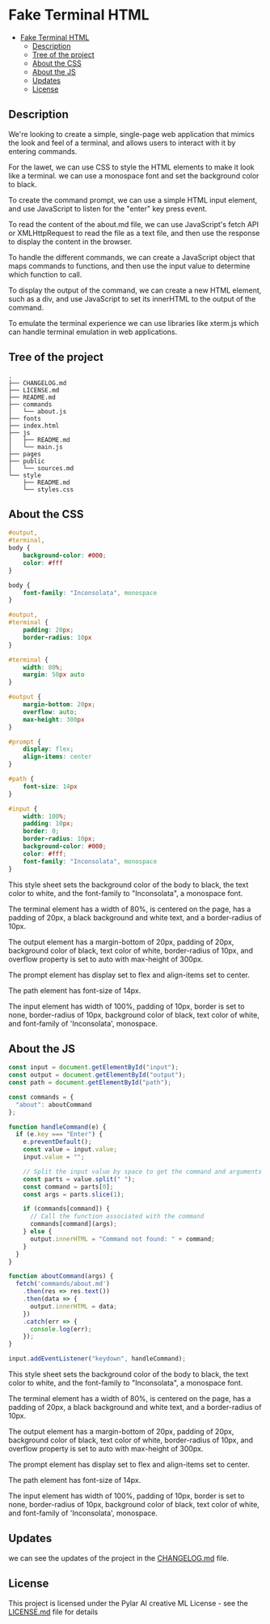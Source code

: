 # Fake Terminal HTML

- [Fake Terminal HTML](#fake-terminal-html)
  - [Description](#description)
  - [Tree of the project](#tree-of-the-project)
  - [About the CSS](#about-the-css)
  - [About the JS](#about-the-js)
  - [Updates](#updates)
  - [License](#license)


## Description

We're looking to create a simple, single-page web application that mimics the look and feel of a terminal, and allows users to interact with it by entering commands.

For the lawet, we can use CSS to style the HTML elements to make it look like a terminal. we can use a monospace font and set the background color to black.

To create the command prompt, we can use a simple HTML input element, and use JavaScript to listen for the "enter" key press event.

To read the content of the about.md file, we can use JavaScript's fetch API or XMLHttpRequest to read the file as a text file, and then use the response to display the content in the browser.

To handle the different commands, we can create a JavaScript object that maps commands to functions, and then use the input value to determine which function to call.

To display the output of the command, we can create a new HTML element, such as a div, and use JavaScript to set its innerHTML to the output of the command.

To emulate the terminal experience we can use libraries like xterm.js which can handle terminal emulation in web applications.


## Tree of the project

```
.
├── CHANGELOG.md
├── LICENSE.md
├── README.md
├── commands
│   └── about.js
├── fonts
├── index.html
├── js
│   ├── README.md
│   └── main.js
├── pages
├── public
│   └── sources.md
└── style
    ├── README.md
    └── styles.css
```


## About the CSS

```css
#output,
#terminal,
body {
    background-color: #000;
    color: #fff
}

body {
    font-family: "Inconsolata", monospace
}

#output,
#terminal {
    padding: 20px;
    border-radius: 10px
}

#terminal {
    width: 80%;
    margin: 50px auto
}

#output {
    margin-bottom: 20px;
    overflow: auto;
    max-height: 300px
}

#prompt {
    display: flex;
    align-items: center
}

#path {
    font-size: 14px
}

#input {
    width: 100%;
    padding: 10px;
    border: 0;
    border-radius: 10px;
    background-color: #000;
    color: #fff;
    font-family: "Inconsolata", monospace
}
```


This style sheet sets the background color of the body to black, the text color to white, and the font-family to "Inconsolata", a monospace font.

The terminal element has a width of 80%, is centered on the page, has a padding of 20px, a black background and white text, and a border-radius of 10px.

The output element has a margin-bottom of 20px, padding of 20px, background color of black, text color of white, border-radius of 10px, and overflow property is set to auto with max-height of 300px.

The prompt element has display set to flex and align-items set to center.

The path element has font-size of 14px.

The input element has width of 100%, padding of 10px, border is set to none, border-radius of 10px, background color of black, text color of white, and font-family of 'Inconsolata', monospace.


## About the JS

```js
const input = document.getElementById("input");
const output = document.getElementById("output");
const path = document.getElementById("path");

const commands = {
  "about": aboutCommand
};

function handleCommand(e) {
  if (e.key === "Enter") {
    e.preventDefault();
    const value = input.value;
    input.value = "";

    // Split the input value by space to get the command and arguments
    const parts = value.split(" ");
    const command = parts[0];
    const args = parts.slice(1);

    if (commands[command]) {
      // Call the function associated with the command
      commands[command](args);
    } else {
      output.innerHTML = "Command not found: " + command;
    }
  }
}

function aboutCommand(args) {
  fetch('commands/about.md')
    .then(res => res.text())
    .then(data => {
      output.innerHTML = data;
    })
    .catch(err => {
      console.log(err);
    });
}

input.addEventListener("keydown", handleCommand);
```

This style sheet sets the background color of the body to black, the text color to white, and the font-family to "Inconsolata", a monospace font.

The terminal element has a width of 80%, is centered on the page, has a padding of 20px, a black background and white text, and a border-radius of 10px.

The output element has a margin-bottom of 20px, padding of 20px, background color of black, text color of white, border-radius of 10px, and overflow property is set to auto with max-height of 300px.

The prompt element has display set to flex and align-items set to center.

The path element has font-size of 14px.

The input element has width of 100%, padding of 10px, border is set to none, border-radius of 10px, background color of black, text color of white, and font-family of 'Inconsolata', monospace.


## Updates

we can see the updates of the project in the [CHANGELOG.md](CHANGELOG.md) file.


## License

This project is licensed under the Pylar AI creative ML License - see the [LICENSE.md](LICENSE.md) file for details